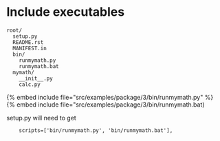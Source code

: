 # Include executables

```
root/
  setup.py
  README.rst
  MANIFEST.in
  bin/
    runmymath.py
    runmymath.bat
  mymath/
    __init__.py
    calc.py
```
{% embed include file="src/examples/package/3/bin/runmymath.py" %}
{% embed include file="src/examples/package/3/bin/runmymath.bat)

setup.py will need to get


```
    scripts=['bin/runmymath.py', 'bin/runmymath.bat'],
```



